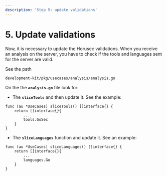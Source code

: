```yaml
---
description: 'Step 5: update validations'
---
```


# 5. Update validations

Now, it is necessary to update the Horusec validations. When you receive an analysis on the server, you have to check if the tools and languages sent for the server are valid.

See the path

`development-kit/pkg/usecases/analysis/analysis.go`

On the the **`analysis.go`** file look for:

* The **`sliceTools`** and then update it. See the example:

```text
func (au *UseCases) sliceTools() []interface{} {
	return []interface{}{
		...
		tools.GoSec
	}
}
```

* The **`sliceLanguages`** function and update it. See an example: 

```text
func (au *UseCases) sliceLanguages() []interface{} {
	return []interface{}{
		...
		languages.Go
	}
}
```

  


